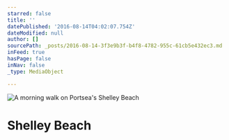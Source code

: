 ```yaml
---
starred: false
title: ''
datePublished: '2016-08-14T04:02:07.754Z'
dateModified: null
author: []
sourcePath: _posts/2016-08-14-3f3e9b3f-b4f8-4782-955c-61cb5e432ec3.md
inFeed: true
hasPage: false
inNav: false
_type: MediaObject

---
```

![A morning walk on Portsea's Shelley Beach](https://the-grid-user-content.s3-us-west-2.amazonaws.com/1fb11832-84de-4527-8bbb-08793bf49b63.jpg)

# Shelley Beach